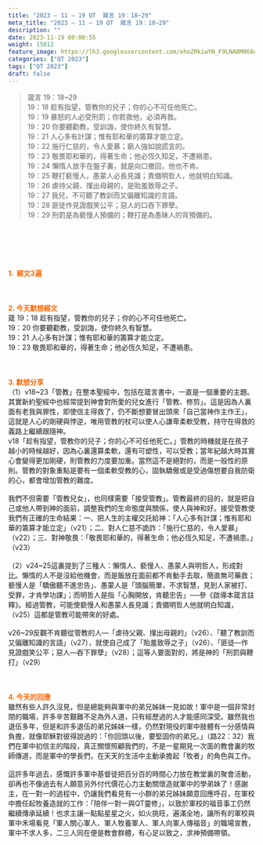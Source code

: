 ```yaml
---
title: "2023 – 11 – 19 QT  箴言 19：18~29"
meta_title: "2023 – 11 – 19 QT  箴言 19：18~29"
description: ""
date: 2023-11-19 00:00:55
weight: 15012
feature_image: https://lh3.googleusercontent.com/ehoZRkiwYN_F9LNA8M068AYxt73EavCZno-PD1cJRuf5BbSkQVUWr3gNEbt5kSs28Pb_Elg17kSrtf9ybWvojWoMV6I4tPM3vGRGDq6GkKkPdL2Gut4QAIw4-uykKUAtNiKgQKntvsU=w800
categories: ["QT 2023"]
tags: ["QT 2023"]
draft: false
---
```


<blockquote>箴言 19：18~29<br />
19：18 趁有指望，管教你的兒子；你的心不可任他死亡。<br />
19：19 暴怒的人必受刑罰；你若救他，必須再救。<br />
19：20 你要聽勸教，受訓誨，使你終久有智慧。<br />
19：21 人心多有計謀；惟有耶和華的籌算才能立定。<br />
19：22 施行仁慈的，令人愛慕；窮人強如說謊言的。<br />
19：23 敬畏耶和華的，得著生命；他必恆久知足，不遭禍患。<br />
19：24 懶惰人放手在盤子裏，就是向口撤回，他也不肯。<br />
19：25 鞭打褻慢人，愚蒙人必長見識；責備明哲人，他就明白知識。<br />
19：26 虐待父親、攆出母親的，是貽羞致辱之子。<br />
19：27 我兒，不可聽了教訓而又偏離知識的言語。<br />
19：28 匪徒作見證戲笑公平；惡人的口吞下罪孽。<br />
19：29 刑罰是為褻慢人預備的；鞭打是為愚昧人的背預備的。</blockquote><br />
&nbsp;<br />
<br />
&nbsp;<br />
<br />
<span style="color: #ff6600;"><strong>1.  經文3遍</strong></span><br />
<br />
&nbsp;<br />
<br />
<span style="color: #ff6600;"><strong>2. 今天默想經文<br />
</strong></span>箴 19：18 趁有指望，管教你的兒子；你的心不可任他死亡。<br />
19：20 你要聽勸教，受訓誨，使你終久有智慧。<br />
19：21 人心多有計謀；惟有耶和華的籌算才能立定。<br />
19：23 敬畏耶和華的，得著生命；他必恆久知足，不遭禍患。<br />
<br />
&nbsp;<br />
<br />
<strong><span style="color: #ff6600;">3. 默想分享<br />
</span></strong>（1）v18~23「管教」在整本聖經中，包括在箴言書中，一直是一個重要的主題。其實新約聖經中也經常提到神會對所愛的兒女進行「管教、修剪」。這是因為人裏面有老我與罪性，即使信主得救了，仍不斷想要冒出頭來「自己當神作主作王」，這就是人心的剛硬與悖逆，唯用管教的杖可以使人心謙卑柔軟受教，持守在得救的義路上繼續跟隨神。<br />
v18「趁有指望，管教你的兒子；你的心不可任他死亡。」管教的時機就是在孩子越小的時候越好，因為心裏還算柔軟，還有可塑性，可以受教；當年紀越大時其實心會變得更加剛硬，則管教的力度要加重。當然這不是絕對的，而是一般性的原則。管教的對象重點是要有一個柔軟受教的心，固執驕傲或是受過傷想要自我防衛的心，都會增加管教的難度。<br />
<br />
我們不但需要「管教兒女」，也同樣需要「接受管教」。管教最終的目的，就是把自己或他人帶到神的面前，調整我們的生命態度與關係，使人與神和好。接受管教使我們有正確的生命結果：一、把人生的主權交託給神：「人心多有計謀；惟有耶和華的籌算才能立定」（v21）；二、對人仁慈不詭詐：「施行仁慈的，令人愛慕」（v22）；三、對神敬畏：「敬畏耶和華的，得著生命；他必恆久知足，不遭禍患。」（v23）<br />
<br />
（2）v24~25這裏提到了三種人：懶惰人、褻慢人、愚蒙人與明哲人，形成對比。懶惰的人不是沒給他機會，而是飯放在面前都不肯動手去取，簡直無可藥救；褻慢人是「驕傲聽不進忠告」、愚蒙人是「頭腦簡單，不求智慧，見到人家被打、受罪，才肯學功課」；而明哲人是指「心胸開放，肯聽忠告」──參《啟導本箴言註釋》。經過管教，可能使褻慢人和愚蒙人長見識；責備明哲人他就明白知識，（v25）這都是管教可能帶來的好處。<br />
<br />
v26~29反觀不肯聽從管教的人—「虐待父親、攆出母親的」（v26）、「聽了教訓而又偏離知識的言語」（v27），就使自己成了「貽羞致辱之子」（v26）、「匪徒—作見證戲笑公平；惡人—吞下罪孽」（v28）；這等人要面對的，將是神的「刑罰與鞭打」（v29）<br />
<br />
&nbsp;<br />
<br />
<strong style="font-size: inherit;"><span style="color: #ff6600;">4. 今天的回應<br />
</span></strong>雖然有些人許久沒見，但是總能夠與軍中的弟兄姊妹一見如故！軍中是一個非常封閉的職場，許多辛苦艱難不足為外人道，只有經歷過的人才能感同深受。雖然我也退伍多年，但是和許多退伍的弟兄姊妹一樣，仍然對現役的軍中肢體有一分感情與負擔，就像耶穌對彼得說過的：「你回頭以後，要堅固你的弟兄。」（路22：32）我們在軍中初信主的階段，真正關懷照顧我們的，不是一星期見一次面的教會裏的牧師傳道，而是軍中的學長們，在天天的生活中主動承擔起「牧者」的角色與工作。<br />
<br />
這許多年過去，感慨許多軍中基督徒把百分百的時間心力放在教堂裏的聚會活動，卻再也不像過去有人願意另外付代價花心力主動關懷造就軍中的學弟妹了！感謝主，在一對一的過程中，仍讓我們看見有一小群的弟兄姊妹願意回應呼召，在軍校中擔任起牧養造就的工作：「陪伴一對一與QT靈修」，以致於軍校的福音事工仍然繼續傳承延續！也求主讓一點點星星之火，如火挑旺，遍滿全地，讓所有的軍校與軍中禾場看見「軍人關心軍人、軍人牧養軍人、軍人向軍人傳福音」的職場宣教，軍中不求人多，二三人同在便是教會群體，有心足以致之，求神預備帶領。<br />
<br />
&nbsp;<br />
<br />
<strong style="font-size: inherit;"><span style="color: #ff6600;"> </span></strong><br />
<br />
<audio style="display: none;" controls="controls"></audio><br />
<br />
<audio style="display: none;" controls="controls"></audio><br />
<br />
<audio style="display: none;" controls="controls"></audio><br />
<br />
<audio style="display: none;" controls="controls"></audio><br />
<br />
<audio style="display: none;" controls="controls"></audio>
        